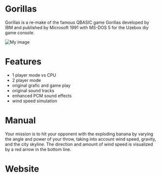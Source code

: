 # Gorillas
Gorillas is a re-make of the famous QBASIC game Gorillas developed by IBM and published by Microsoft 1991 with MS-DOS 5 for the Uzebox diy game console. 

![My image](http://uzebox.org/wiki/images/thumb/f/f5/Gorillas10.png/480px-Gorillas10.png)

# Features
- 1 player mode vs CPU
- 2 player mode
- original grafic and game play
- original sound tracks
- enhanced PCM sound effects
- wind speed simulation

# Manual
Your mission is to hit your opponent with the exploding banana by varying the angle and power of your throw, taking into account wind speed, gravity, and the city skyline. The direction and amount of wind speed is visualized by a red arrow in the bottom line. 

# Website
